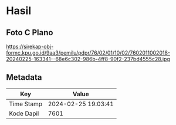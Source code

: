 # Hasil

## Foto C Plano

https://sirekap-obj-formc.kpu.go.id/9aa3/pemilu/pdpr/76/02/01/10/02/7602011002018-20240225-163341--68e6c302-986b-4ff8-90f2-237bd4555c28.jpg


## Metadata

| Key        | Value               |
| ---------- | ------------------- |
| Time Stamp | 2024-02-25 19:03:41 |
| Kode Dapil | 7601                |



